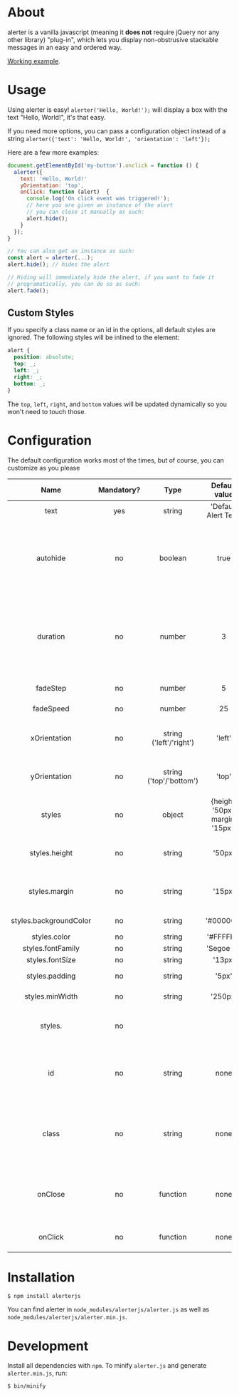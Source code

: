 # About
alerter is a vanilla javascript (meaning it **does not** require jQuery nor any 
other library) "plug-in", which lets you display non-obstrusive stackable 
messages in an easy and ordered way.

[Working example](https://gosukiwi.github.io/alerter/demo.html).

# Usage
Using alerter is easy! ```alerter('Hello, World!');``` will display a box with
the text "Hello, World!", it's that easy.

If you need more options, you can pass a configuration object instead of a 
string ```alerter({'text': 'Hello, World!', 'orientation': 'left'});```

Here are a few more examples:

```javascript
document.getElementById('my-button').onclick = function () {
  alerter({
    text: 'Hello, World!'
    yOrientation: 'top',
    onClick: function (alert)  {
      console.log('On click event was triggered!');
      // here you are given an instance of the alert
      // you can close it manually as such:
      alert.hide();
    }
  });
}                

// You can also get an instance as such:
const alert = alerter(...);
alert.hide(); // hides the alert

// Hiding will immediately hide the alert, if you want to fade it
// programatically, you can do so as such:
alert.fade();
```

## Custom Styles
If you specify a class name or an id in the options, all default styles are
ignored. The following styles will be inlined to the element:

```css
alert {
  position: absolute;
  top: _;
  left: _;
  right: _;
  bottom: _;
}
```

The `top`, `left`, `right`, and `bottom` values will be updated dynamically so
you won't need to touch those.

# Configuration
The default configuration works most of the times, but of course, you can 
customize as you please

|Name|Mandatory?|Type|Default value|Description|
|:--:|:--------:|:--:|:-----------:|:---------:|
|text|yes|string|'Default Alert Text'|Alert text|
|autohide|no|boolean|true|Whether or not the alert will be hidden automatically after the specified duration|
|duration|no|number|3|Number of seconds before fadeOut (if onClick is set, starts when the alert is clicked)|
|fadeStep|no|number|5|Fade out step|
|fadeSpeed|no|number|25|Fade out speed|
|xOrientation|no|string ('left'/'right')|'left'|Alert placement on horizontal axis|
|yOrientation|no|string ('top'/'bottom')|'top'|Alert placement on vertical axis|
|styles|no|object|{height: '50px', margin: '15px'}|Styles object|
|styles.height|no|string|'50px'|Alert div height in px (Mandatory unit)|
|styles.margin|no|string|'15px'|Alert div margin in px (Mandatory unit)|
|styles.backgroundColor|no|string|'#000000'|Background color|
|styles.color|no|string|'#FFFFFF'|Text color|
|styles.fontFamily|no|string|'Segoe UI'|Font family|
|styles.fontSize|no|string|'13px'|Font size|
|styles.padding|no|string|'5px'|Alert div padding|
|styles.minWidth|no|string|'250px'|Alert div min width|
|styles.<css attribute name>|no|||Any style you want to add on the alert div|
|id|no|string|none|Optional id attribute, if passed, __the default styles will not apply__|
|class|no|string|none|Optional class attribute, if passed, __the default styles will not apply__|
|onClose|no|function|none|Called after fade-out effect, before removing the element|
|onClick|no|function|none|Called on click event once|

# Installation

    $ npm install alerterjs
    
You can find alerter in `node_modules/alerterjs/alerter.js` as well as `node_modules/alerterjs/alerter.min.js`.

# Development

Install all dependencies with `npm`. To minify `alerter.js` and generate
`alerter.min.js`, run:

    $ bin/minify

